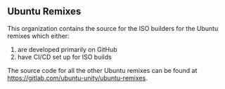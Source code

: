 ## Ubuntu Remixes

This organization contains the source for the ISO builders for the Ubuntu remixes which either:

1. are developed primarily on GitHub
2. have CI/CD set up for ISO builds

The source code for all the other Ubuntu remixes can be found at https://gitlab.com/ubuntu-unity/ubuntu-remixes.
